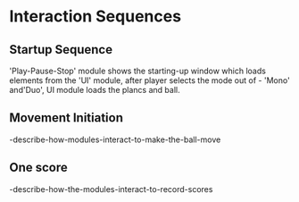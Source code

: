 # Interaction Sequences

## Startup Sequence

'Play-Pause-Stop' module shows the starting-up window
which loads elements from the 'UI' module, after player
selects the mode out of - 'Mono' and'Duo', UI module
loads the plancs and ball.

## Movement Initiation

-describe-how-modules-interact-to-make-the-ball-move

## One score

-describe-how-the-modules-interact-to-record-scores
